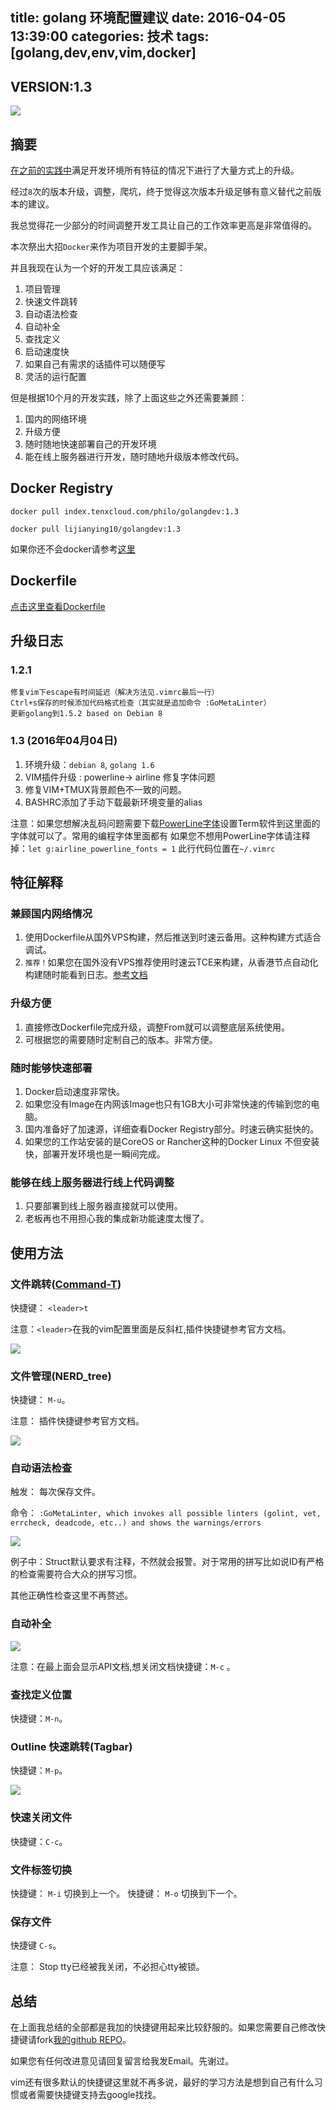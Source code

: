 title: golang 环境配置建议
date: 2016-04-05 13:39:00
categories: 技术
tags: [golang,dev,env,vim,docker]
---

## VERSION:1.3

![](http://golang.org/doc/gopher/project.png)

## 摘要
[在之前的实践中](/2015/02/06/golang-环境配置建议/)满足开发环境所有特征的情况下进行了大量方式上的升级。

经过`8`次的版本升级，调整，爬坑，终于觉得这次版本升级足够有意义替代之前版本的建议。

我总觉得花一少部分的时间调整开发工具让自己的工作效率更高是非常值得的。

本次祭出大招`Docker`来作为项目开发的主要脚手架。

并且我现在认为一个好的开发工具应该满足：

1. 项目管理
1. 快速文件跳转
1. 自动语法检查
1. 自动补全
1. 查找定义
1. 启动速度快
1. 如果自己有需求的话插件可以随便写
1. 灵活的运行配置

但是根据10个月的开发实践，除了上面这些之外还需要兼顾：

1. 国内的网络环境
2. 升级方便
3. 随时随地快速部署自己的开发环境
4. 能在线上服务器进行开发，随时随地升级版本修改代码。

## Docker Registry

`docker pull index.tenxcloud.com/philo/golangdev:1.3`

`docker pull lijianying10/golangdev:1.3`

如果你还不会docker请参考[这里](/2015/04/01/docker-super-start/)

## Dockerfile

[点击这里查看Dockerfile](https://github.com/lijianying10/FixLinux/blob/master/golangdev/Dockerfile)

## 升级日志

### 1.2.1

```
修复vim下escape有时间延迟（解决方法见.vimrc最后一行）
Ctrl+s保存的时候添加代码格式检查（其实就是追加命令 :GoMetaLinter）
更新golang到1.5.2 based on Debian 8
```

### 1.3 (2016年04月04日)

1. 环境升级：`debian 8`, `golang 1.6`
2. VIM插件升级 : powerline-> airline 修复字体问题
3. 修复VIM+TMUX背景颜色不一致的问题。
4. BASHRC添加了手动下载最新环境变量的alias

注意：如果您想解决乱码问题需要下载[PowerLine字体](https://github.com/powerline/fonts)设置Term软件到这里面的字体就可以了。常用的编程字体里面都有
如果您不想用PowerLine字体请注释掉：`let g:airline_powerline_fonts = 1` 此行代码位置在`~/.vimrc` 


## 特征解释

### 兼顾国内网络情况

1. 使用Dockerfile从国外VPS构建，然后推送到时速云备用。这种构建方式适合调试。
2. `推荐！`如果您在国外没有VPS推荐使用时速云TCE来构建，从香港节点自动化构建随时能看到日志。[参考文档](http://doc.tenxcloud.com/doc/v1/ci/client-download.html)

### 升级方便

1. 直接修改Dockerfile完成升级，调整From就可以调整底层系统使用。
2. 可根据您的需要随时定制自己的版本。非常方便。

### 随时能够快速部署

1. Docker启动速度非常快。
2. 如果您没有Image在内网该Image也只有1GB大小可非常快速的传输到您的电脑。
3. 国内准备好了加速源，详细查看Docker Registry部分。时速云确实挺快的。
4. 如果您的工作站安装的是CoreOS or Rancher这种的Docker Linux 不但安装快，部署开发环境也是一瞬间完成。

### 能够在线上服务器进行线上代码调整

1. 只要部署到线上服务器直接就可以使用。
2. 老板再也不用担心我的集成新功能速度太慢了。


## 使用方法

### 文件跳转([Command-T](https://wincent.com/products/command-t))

快捷键： `<leader>t`

注意：`<leader>`在我的vim配置里面是反斜杠,插件快捷键参考官方文档。

![](http://7viiaq.com1.z0.glb.clouddn.com/QQ20151213-0@2x.png)

### 文件管理(NERD_tree)

快捷键： `M-u`。

注意： 插件快捷键参考官方文档。

![](http://7viiaq.com1.z0.glb.clouddn.com/QQ20151213-1@2x.png)

### 自动语法检查

触发： 每次保存文件。

命令： `:GoMetaLinter, which invokes all possible linters (golint, vet, errcheck, deadcode, etc..) and shows the warnings/errors`

![](http://7viiaq.com1.z0.glb.clouddn.com/QQ20151213-2@2x.png)

例子中：Struct默认要求有注释，不然就会报警。对于常用的拼写比如说ID有严格的检查需要符合大众的拼写习惯。

其他正确性检查这里不再赘述。

### 自动补全

![](http://7viiaq.com1.z0.glb.clouddn.com/QQ20151213-3@2x.png)

注意：在最上面会显示API文档,想关闭文档快捷键：`M-c` 。

### 查找定义位置

快捷键：`M-n`。

### Outline 快速跳转(Tagbar)

快捷键：`M-p`。

![](http://7viiaq.com1.z0.glb.clouddn.com/QQ20151213-4@2x.png)

### 快速关闭文件

快捷键：`C-c`。


### 文件标签切换

快捷键： `M-i` 切换到上一个。
快捷键： `M-o` 切换到下一个。

### 保存文件

快捷键 `C-s`。

注意： Stop tty已经被我关闭，不必担心tty被锁。

## 总结

在上面我总结的全部都是我加的快捷键用起来比较舒服的。如果您需要自己修改快捷键请fork[我的github REPO](https://github.com/lijianying10/FixLinux/blob/master/dotfile/.vimrc)。

如果您有任何改进意见请回复留言给我发Email。先谢过。

vim还有很多默认的快捷键这里就不再多说，最好的学习方法是想到自己有什么习惯或者需要快捷键支持去google找找。
